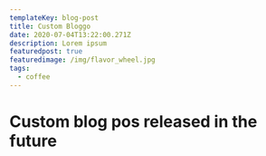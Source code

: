 ```yaml
---
templateKey: blog-post
title: Custom Bloggo
date: 2020-07-04T13:22:00.271Z
description: Lorem ipsum
featuredpost: true
featuredimage: /img/flavor_wheel.jpg
tags:
  - coffee
---
```

# Custom blog pos released in the future

